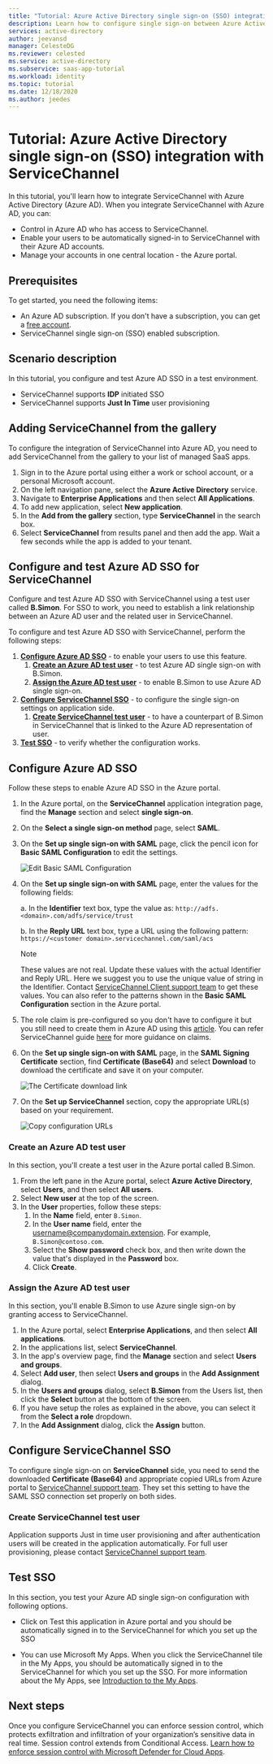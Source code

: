 ```yaml
---
title: "Tutorial: Azure Active Directory single sign-on (SSO) integration with ServiceChannel | Microsoft Docs"
description: Learn how to configure single sign-on between Azure Active Directory and ServiceChannel.
services: active-directory
author: jeevansd
manager: CelesteDG
ms.reviewer: celested
ms.service: active-directory
ms.subservice: saas-app-tutorial
ms.workload: identity
ms.topic: tutorial
ms.date: 12/18/2020
ms.author: jeedes
---
```


# Tutorial: Azure Active Directory single sign-on (SSO) integration with ServiceChannel

In this tutorial, you'll learn how to integrate ServiceChannel with Azure Active Directory (Azure AD). When you integrate ServiceChannel with Azure AD, you can:

- Control in Azure AD who has access to ServiceChannel.
- Enable your users to be automatically signed-in to ServiceChannel with their Azure AD accounts.
- Manage your accounts in one central location - the Azure portal.

## Prerequisites

To get started, you need the following items:

- An Azure AD subscription. If you don't have a subscription, you can get a [free account](https://azure.microsoft.com/free/).
- ServiceChannel single sign-on (SSO) enabled subscription.

## Scenario description

In this tutorial, you configure and test Azure AD SSO in a test environment.

- ServiceChannel supports **IDP** initiated SSO
- ServiceChannel supports **Just In Time** user provisioning

## Adding ServiceChannel from the gallery

To configure the integration of ServiceChannel into Azure AD, you need to add ServiceChannel from the gallery to your list of managed SaaS apps.

1. Sign in to the Azure portal using either a work or school account, or a personal Microsoft account.
1. On the left navigation pane, select the **Azure Active Directory** service.
1. Navigate to **Enterprise Applications** and then select **All Applications**.
1. To add new application, select **New application**.
1. In the **Add from the gallery** section, type **ServiceChannel** in the search box.
1. Select **ServiceChannel** from results panel and then add the app. Wait a few seconds while the app is added to your tenant.

## Configure and test Azure AD SSO for ServiceChannel

Configure and test Azure AD SSO with ServiceChannel using a test user called **B.Simon**. For SSO to work, you need to establish a link relationship between an Azure AD user and the related user in ServiceChannel.

To configure and test Azure AD SSO with ServiceChannel, perform the following steps:

1. **[Configure Azure AD SSO](#configure-azure-ad-sso)** - to enable your users to use this feature.
   1. **[Create an Azure AD test user](#create-an-azure-ad-test-user)** - to test Azure AD single sign-on with B.Simon.
   1. **[Assign the Azure AD test user](#assign-the-azure-ad-test-user)** - to enable B.Simon to use Azure AD single sign-on.
1. **[Configure ServiceChannel SSO](#configure-servicechannel-sso)** - to configure the single sign-on settings on application side.
   1. **[Create ServiceChannel test user](#create-servicechannel-test-user)** - to have a counterpart of B.Simon in ServiceChannel that is linked to the Azure AD representation of user.
1. **[Test SSO](#test-sso)** - to verify whether the configuration works.

## Configure Azure AD SSO

Follow these steps to enable Azure AD SSO in the Azure portal.

1. In the Azure portal, on the **ServiceChannel** application integration page, find the **Manage** section and select **single sign-on**.
1. On the **Select a single sign-on method** page, select **SAML**.
1. On the **Set up single sign-on with SAML** page, click the pencil icon for **Basic SAML Configuration** to edit the settings.

   ![Edit Basic SAML Configuration](common/edit-urls.png)

1. On the **Set up single sign-on with SAML** page, enter the values for the following fields:

   a. In the **Identifier** text box, type the value as:
   `http://adfs.<domain>.com/adfs/service/trust`

   b. In the **Reply URL** text box, type a URL using the following pattern:
   `https://<customer domain>.servicechannel.com/saml/acs`

   > [!NOTE]
   > These values are not real. Update these values with the actual Identifier and Reply URL. Here we suggest you to use the unique value of string in the Identifier. Contact [ServiceChannel Client support team](https://servicechannel.zendesk.com/hc/) to get these values. You can also refer to the patterns shown in the **Basic SAML Configuration** section in the Azure portal.

1. The role claim is pre-configured so you don't have to configure it but you still need to create them in Azure AD using this [article](../develop/howto-add-app-roles-in-azure-ad-apps.md#app-roles-ui). You can refer ServiceChannel guide [here](https://servicechannel.zendesk.com/hc/articles/217514326-Azure-AD-Configuration-Example) for more guidance on claims.

1. On the **Set up single sign-on with SAML** page, in the **SAML Signing Certificate** section, find **Certificate (Base64)** and select **Download** to download the certificate and save it on your computer.

   ![The Certificate download link](common/certificatebase64.png)

1. On the **Set up ServiceChannel** section, copy the appropriate URL(s) based on your requirement.

   ![Copy configuration URLs](common/copy-configuration-urls.png)

### Create an Azure AD test user

In this section, you'll create a test user in the Azure portal called B.Simon.

1. From the left pane in the Azure portal, select **Azure Active Directory**, select **Users**, and then select **All users**.
1. Select **New user** at the top of the screen.
1. In the **User** properties, follow these steps:
   1. In the **Name** field, enter `B.Simon`.
   1. In the **User name** field, enter the username@companydomain.extension. For example, `B.Simon@contoso.com`.
   1. Select the **Show password** check box, and then write down the value that's displayed in the **Password** box.
   1. Click **Create**.

### Assign the Azure AD test user

In this section, you'll enable B.Simon to use Azure single sign-on by granting access to ServiceChannel.

1. In the Azure portal, select **Enterprise Applications**, and then select **All applications**.
1. In the applications list, select **ServiceChannel**.
1. In the app's overview page, find the **Manage** section and select **Users and groups**.
1. Select **Add user**, then select **Users and groups** in the **Add Assignment** dialog.
1. In the **Users and groups** dialog, select **B.Simon** from the Users list, then click the **Select** button at the bottom of the screen.
1. If you have setup the roles as explained in the above, you can select it from the **Select a role** dropdown.
1. In the **Add Assignment** dialog, click the **Assign** button.

## Configure ServiceChannel SSO

To configure single sign-on on **ServiceChannel** side, you need to send the downloaded **Certificate (Base64)** and appropriate copied URLs from Azure portal to [ServiceChannel support team](https://servicechannel.zendesk.com/hc/). They set this setting to have the SAML SSO connection set properly on both sides.

### Create ServiceChannel test user

Application supports Just in time user provisioning and after authentication users will be created in the application automatically. For full user provisioning, please contact [ServiceChannel support team](https://servicechannel.zendesk.com/hc/).

## Test SSO

In this section, you test your Azure AD single sign-on configuration with following options.

- Click on Test this application in Azure portal and you should be automatically signed in to the ServiceChannel for which you set up the SSO

- You can use Microsoft My Apps. When you click the ServiceChannel tile in the My Apps, you should be automatically signed in to the ServiceChannel for which you set up the SSO. For more information about the My Apps, see [Introduction to the My Apps](https://support.microsoft.com/account-billing/sign-in-and-start-apps-from-the-my-apps-portal-2f3b1bae-0e5a-4a86-a33e-876fbd2a4510).

## Next steps

Once you configure ServiceChannel you can enforce session control, which protects exfiltration and infiltration of your organization’s sensitive data in real time. Session control extends from Conditional Access. [Learn how to enforce session control with Microsoft Defender for Cloud Apps](/cloud-app-security/proxy-deployment-any-app).
